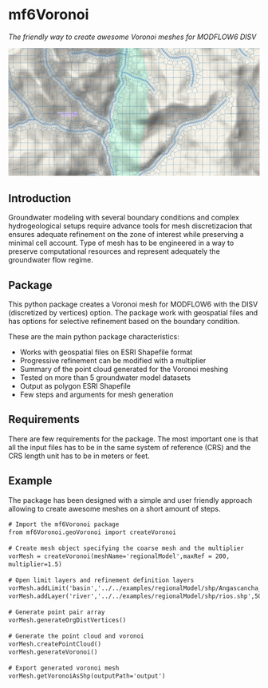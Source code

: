 mf6Voronoi
==========================
_The friendly way to create awesome Voronoi meshes for MODFLOW6 DISV_

<img src="https://raw.githubusercontent.com/hatarilabs/mf6Voronoi/refs/heads/main/examples/figures/voronoiMeshinModflow6Disv.png" alt="flopy3" style="width:50;height:20">


## Introduction
Groundwater modeling with several boundary conditions and complex hydrogeological setups require advance tools for mesh discretizacion that ensures adequate refinement on the zone of interest while preserving a minimal cell account. Type of mesh has to be engineered in a way to preserve computational resources and represent adequately the groundwater flow regime. 

## Package
This python package creates a Voronoi mesh for MODFLOW6 with the DISV (discretized by vertices) option. The package work with geospatial files and has options for selective refinement based on the boundary condition.

These are the main python package characteristics:
- Works with geospatial files on ESRI Shapefile format
- Progressive refinement can be modified with a multiplier
- Summary of the point cloud generated for the Voronoi meshing
- Tested on more than 5 groundwater model datasets
- Output as polygon ESRI Shapefile
- Few steps and arguments for mesh generation

## Requirements
There are few requirements for the package. The most important one is that all the input files has to be in the same system of reference (CRS) and the CRS length unit has to be in meters or feet.

## Example

The package has been designed with a simple and user friendly approach allowing to create awesome meshes on a short amount of steps.


```
# Import the mf6Voronoi package
from mf6Voronoi.geoVoronoi import createVoronoi

# Create mesh object specifying the coarse mesh and the multiplier
vorMesh = createVoronoi(meshName='regionalModel',maxRef = 200, multiplier=1.5)

# Open limit layers and refinement definition layers
vorMesh.addLimit('basin','../../examples/regionalModel/shp/Angascancha_Basin_Extension.shp')
vorMesh.addLayer('river','../../examples/regionalModel/shp/rios.shp',50)

# Generate point pair array
vorMesh.generateOrgDistVertices()

# Generate the point cloud and voronoi
vorMesh.createPointCloud()
vorMesh.generateVoronoi()

# Export generated voronoi mesh
vorMesh.getVoronoiAsShp(outputPath='output')
```
